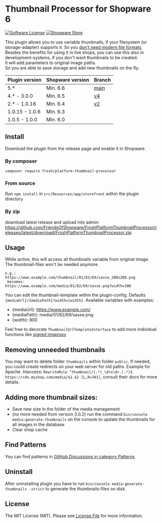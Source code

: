 # Thumbnail Processor for Shopware 6

[![Software License](https://img.shields.io/badge/license-MIT-brightgreen.svg?style=flat-square)](LICENSE.md) [![Shopware Store](https://img.shields.io/badge/shopware-store-blue.svg?style=flat-square)](https://store.shopware.com/en/frosh69611263569f/thumbnailprocessor-plugin.html)

This plugin allows you to use variable thumbnails, if your filesystem (or storage-adapter) supports it.
So you [don't need modern file formats](https://blog.tinect.de/posts/you-might-not-need-thumbnails-or-modern-image-format/).  
Besides the benefits for using it in live shops, you can use this also in development-systems, if you don't want thumbnails to be created.  
It will add parameters to original image paths.  
So you are able to save storage and add new thumbnails on the fly.

| Plugin version 	     | Shopware version  | Branch            |
|----------------------|-------------------|-------------------|
| 5.*                  | Min. 6.6          | [main](https://github.com/FriendsOfShopware/FroshPlatformThumbnailProcessor)                 |
| 4.* - 3.0.0          | Min. 6.5          | [v4](https://github.com/FriendsOfShopware/FroshPlatformThumbnailProcessor/tree/v4)                 |
| 2.* - 1.0.16       	 | Min. 6.4          | [v2](https://github.com/FriendsOfShopware/FroshPlatformThumbnailProcessor/tree/v2)                 |
| 1.0.15 - 1.0.6     	 | Min. 6.3          |                   |
| 1.0.5 - 1.0.0     	  | Min. 6.0          |                   |


## Install

Download the plugin from the release page and enable it in Shopware.

### By composer

`composer require frosh/platform-thumbnail-processor`

### From source

Run `npm install` in `src/Resources/app/storefront` within the plugin directory

### By zip

download latest release and upload into admin:
https://github.com/FriendsOfShopware/FroshPlatformThumbnailProcessor/releases/latest/download/FroshPlatformThumbnailProcessor.zip

## Usage
While active, this will access all thumbnails variable from original image. The thumbnail-files won't be needed anymore.

````
e.g.:
https://www.example.com/thumbnail/01/82/69/sasse_200x200.png
 becomes:
https://www.example.com/media/01/82/69/sasse.png?width=200
````
You can edit the thumbnail-template within the plugin-config. Defaults `{mediaUrl}/{mediaPath}?width={width}`.
Available variables with examples:
* {mediaUrl}: https://www.example.com/
* {mediaPath}: media/01/82/69/sasse.png
* {width}: 800

Feel free to decorate `ThumbnailUrlTemplateInterface` to add more individual functions like [signed imgproxy](https://github.com/FriendsOfShopware/FroshPlatformThumbnailProcessorImgProxy)

## Removing unneeded thumbnails
You may want to delete folder `thumbnails` within folder `public`.
If needed, you could create redirects on your web server for old paths.
Example for Apache .htaccess: `RewriteRule ^thumbnail/(.*)_\d+x\d+.(.*)$ https://cdn.myshop.com/media/$1.$2 [L,R=301]`, consult their docs for more details.

## Adding more thumbnail sizes:
- Save new size in the folder of the media management
- (no more needed from version 3.0.2) run the command `bin/console media:generate-thumbnails` on the console to update the thumbnails for all images in the database
- Clear shop cache

## Find Patterns

You can find patterns in [GitHub Discussions in category Patterns](https://github.com/FriendsOfShopware/FroshPlatformThumbnailProcessor/discussions/categories/patterns)

## Uninstall

After uninstalling plugin you have to run `bin/console media:generate-thumbnails -strict` to generate the thumbnails-files on disk.

## License

The MIT License (MIT). Please see [License File](LICENSE) for more information.
